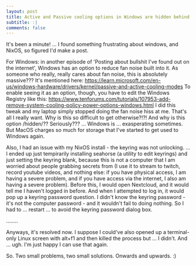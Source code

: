 ```yaml
---
layout: post
title: Active and Passive cooling options in Windows are hidden behind a registry flag, because Windows hates its users.
subtitle: :|
comments: false
---
```


It's been a minute! ... I found something frustrating about windows, and NixOS, so figured I'd make a post. 

For Windows: in another episode of 'Posting about bullshit I've found out on the internet', Windows has an option to reduce fan noise built into it.
As someone who really, really cares about fan noise, this is absolutely massive???
It's mentioned here:
https://learn.microsoft.com/en-us/windows-hardware/drivers/kernel/passive-and-active-cooling-modes
To enable seeing it as an option, though, you have to edit the Windows Registry like this:
https://www.tenforums.com/tutorials/107953-add-remove-system-cooling-policy-power-options-windows.html
I did this tweak and my laptop simply stopped doing the fan noise hiss at me. That's all I really want. Why is this so difficult to get otherwise?!?! And why is this option /hidden/?? Seriously???
... Windows is ... exasperating sometimes. But MacOS charges so much for storage that I've started to get used to Windows again.

Also, I had an issue with my NixOS install - the keyring was not unlocking. ... I ended up just tempirarily installing seahorse (a utility to edit keyrings) and just setting the keyring blank, because this is not a computer that I am worried about people grabbing secrets from (I use it to stream to twitch, record youtube videos, and nothing else: if you have physical access, I am having a severe problem, and if you have access via the internet, I also am having a severe problem). Before this, I would open Nextcloud, and it would tell me I haven't logged in before. And when I attempted to log in, it would pop up a keyring password question. I didn't know the keyring password - it's not the computer password - and it wouldn't fail to doing nothing. So I had to ... restart ... to avoid the keyring password dialog box.

........

Anyways, it's resolved now. I suppose I could've also opened up a terminal-only Linux screen with alt+f1 and then killed the process but ... I didn't. And ... ugh. I'm just happy I can use that again.

So. Two small problems, two small solutions. Onwards and upwards. :)
